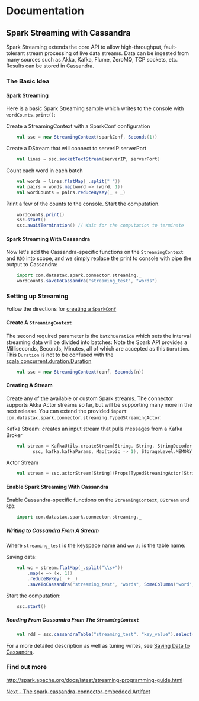 # Documentation
## Spark Streaming with Cassandra
Spark Streaming extends the core API to allow high-throughput, fault-tolerant stream processing of live data streams.
Data can be ingested from many sources such as Akka, Kafka, Flume, ZeroMQ, TCP sockets, etc. Results can be stored in Cassandra.

### The Basic Idea

#### Spark Streaming
Here is a basic Spark Streaming sample which writes to the console with `wordCounts.print()`:

Create a StreamingContext with a SparkConf configuration
```scala
    val ssc = new StreamingContext(sparkConf, Seconds(1))
```

Create a DStream that will connect to serverIP:serverPort 
```scala
    val lines = ssc.socketTextStream(serverIP, serverPort)
```

Count each word in each batch
```scala
    val words = lines.flatMap(_.split(" "))
    val pairs = words.map(word => (word, 1))
    val wordCounts = pairs.reduceByKey(_ + _)
```

Print a few of the counts to the console.
Start the computation.
```scala
    wordCounts.print()
    ssc.start()  
    ssc.awaitTermination() // Wait for the computation to terminate
```
 
#### Spark Streaming With Cassandra
Now let's add the Cassandra-specific functions on the `StreamingContext` and `RDD` into scope,
and we simply replace the print to console with pipe the output to Cassandra:
 
```scala
    import com.datastax.spark.connector.streaming._
    wordCounts.saveToCassandra("streaming_test", "words")
```

### Setting up Streaming
Follow the directions for [creating a `SparkConf`](0_quick_start.md)

#### Create A `StreamingContext`  
The second required parameter is the `batchDuration` which sets the interval streaming data will be divided into batches:
Note the Spark API provides a Milliseconds, Seconds, Minutes, all of which are accepted as this `Duration`.
This `Duration` is not to be confused with the [scala.concurrent.duration.Duration](http://www.scala-lang.org/api/current/index.html#scala.concurrent.duration.Duration) 
 
```scala
    val ssc = new StreamingContext(conf, Seconds(n))
```


#### Creating A Stream
Create any of the available or custom Spark streams. The connector supports Akka Actor streams so far, but 
will be supporting many more in the next release. You can extend the provided `import com.datastax.spark.connector.streaming.TypedStreamingActor`:

Kafka Stream: creates an input stream that pulls messages from a Kafka Broker

```scala
    val stream = KafkaUtils.createStream[String, String, StringDecoder, StringDecoder](
          ssc, kafka.kafkaParams, Map(topic -> 1), StorageLevel.MEMORY_ONLY)
```

Actor Stream

```scala
    val stream = ssc.actorStream[String](Props[TypedStreamingActor[String]], "stream", StorageLevel.MEMORY_AND_DISK)
```
 
      
#### Enable Spark Streaming With Cassandra
Enable Cassandra-specific functions on the `StreamingContext`, `DStream` and `RDD`:

```scala
    import com.datastax.spark.connector.streaming._
```
 
##### Writing to Cassandra From A Stream
Where `streaming_test` is the keyspace name and `words` is the table name:

Saving data:
```scala
    val wc = stream.flatMap(_.split("\\s+"))
        .map(x => (x, 1))
        .reduceByKey(_ + _)
        .saveToCassandra("streaming_test", "words", SomeColumns("word", "count")) 
```

Start the computation:
```scala         
    ssc.start()
```

##### Reading From Cassandra From The `StreamingContext`

 ```scala
     val rdd = ssc.cassandraTable("streaming_test", "key_value").select("key", "value").where("fu = ?", 3)
 ```
 
For a more detailed description as well as tuning writes, see [Saving Data to Cassandra](5_saving.md).

### Find out more
http://spark.apache.org/docs/latest/streaming-programming-guide.html

[Next - The spark-cassandra-connector-embedded Artifact](10_embedded.md)
